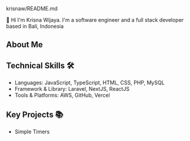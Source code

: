 krisnaw/README.md

👋 Hi I'm Krisna Wijaya. I'm a software engineer and a full stack developer based in Bali, Indonesia


## About Me


## Technical Skills 🛠️
<ul>
  <li>Languages: JavaScript, TypeScript, HTML, CSS, PHP, MySQL</li>
  <li>Framework & Library: Laravel, NextJS, ReactJS</li>
  <li>Tools & Platforms: AWS, GitHub, Vercel</li>
</ul>

## Key Projects 📚

<ul>
  <li>Simple Timers</li>
</ul>

